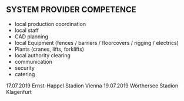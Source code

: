 ## SYSTEM PROVIDER COMPETENCE 

+ local production coordination
+ local staff
+ CAD planning
+ local Equipment (fences / barriers / floorcovers / rigging / electrics)
+ Plants (cranes, lifts, forklifts)
+ local authority clearing
+ communication
+ security
+ catering

17.07.2019 Ernst-Happel Stadion Vienna
19.07.2019 Wörthersee Stadion Klagenfurt
